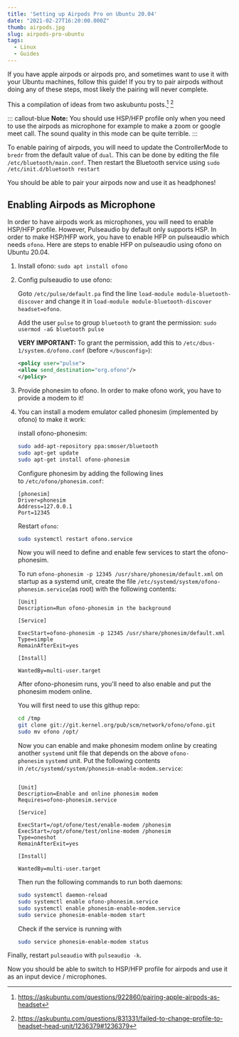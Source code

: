 ```yaml
---
title: 'Setting up Airpods Pro on Ubuntu 20.04'
date: "2021-02-27T16:20:00.000Z"
thumb: airpods.jpg
slug: airpods-pro-ubuntu
tags:
  - Linux
  - Guides
---
```


If you have apple airpods or airpods pro, and sometimes want to use it with your Ubuntu machines,
follow this guide! If you try to pair airpods without doing any of these steps, most likely the
pairing will never complete.

This a compilation of ideas from two askubuntu posts.[^1] [^2]

::: callout-blue
**Note:** You should use HSP/HFP profile only when you need to use the airpods as microphone for
example to make a zoom or google meet call. The sound quality in this mode can be quite terrible.
:::

To enable pairing of airpods, you will need to update the ControllerMode to `bredr` from the
default value of `dual`. This can be done by editing the file `/etc/bluetooth/main.conf`.
Then restart the Bluetooth service using `sudo /etc/init.d/bluetooth restart`

You should be able to pair your airpods now and use it as headphones!

## Enabling Airpods as Microphone

In order to have airpods work as microphones, you will need to enable HSP/HFP profile. However,
Pulseaudio by default only supports HSP. In order to make HSP/HFP work, you have to enable HFP on
pulseaudio which needs `ofono`. Here are steps to enable HFP on pulseaudio using ofono on
Ubuntu 20.04.

1. Install ofono: `sudo apt install ofono`

2. Config pulseaudio to use ofono:

    Goto `/etc/pulse/default.pa` find the line `load-module module-bluetooth-discover` and change
    it in `load-module module-bluetooth-discover headset=ofono`.

    Add the user `pulse` to group `bluetooth` to grant the permission:
    `sudo usermod -aG bluetooth pulse`

    **VERY IMPORTANT:** To grant the permission, add this to `/etc/dbus-1/system.d/ofono.conf`
    (before `</busconfig>`):

    ```xml
    <policy user="pulse">
    <allow send_destination="org.ofono"/>
    </policy>
    ```

3. Provide phonesim to ofono. In order to make ofono work, you have to provide a modem to it!
4. You can install a modem emulator called phonesim (implemented by ofono) to make it work:

    install ofono-phonesim:

    ```bash
    sudo add-apt-repository ppa:smoser/bluetooth
    sudo apt-get update
    sudo apt-get install ofono-phonesim
    ```

    Configure phonesim by adding the following lines to `/etc/ofono/phonesim.conf`:

    ```
    [phonesim]
    Driver=phonesim
    Address=127.0.0.1
    Port=12345
    ```

    Restart `ofono`:

    ```bash
    sudo systemctl restart ofono.service
    ```

    Now you will need to define and enable few services to start the ofono-phonesim.

    To run `ofono-phonesim -p 12345 /usr/share/phonesim/default.xml` on startup as a systemd unit,
    create the file `/etc/systemd/system/ofono-phonesim.service`(as root) with the following
    contents:

    ```
    [Unit]
    Description=Run ofono-phonesim in the background

    [Service]

    ExecStart=ofono-phonesim -p 12345 /usr/share/phonesim/default.xml
    Type=simple
    RemainAfterExit=yes

    [Install]

    WantedBy=multi-user.target
    ```

    After ofono-phonesim runs, you'll need to also enable and put the phonesim modem online.

    You will first need to use this githup repo:

    ```bash
    cd /tmp
    git clone git://git.kernel.org/pub/scm/network/ofono/ofono.git
    sudo mv ofono /opt/
    ```

    Now you can enable and make phonesim modem online by creating another `systemd` unit file that
    depends on the above `ofono-phonesim` `systemd` unit. Put the following contents
    in `/etc/systemd/system/phonesim-enable-modem.service`:

    ```

    [Unit]
    Description=Enable and online phonesim modem
    Requires=ofono-phonesim.service

    [Service]

    ExecStart=/opt/ofone/test/enable-modem /phonesim
    ExecStart=/opt/ofone/test/online-modem /phonesim
    Type=oneshot
    RemainAfterExit=yes

    [Install]

    WantedBy=multi-user.target
    ```

    Then run the following commands to run both daemons:

    ```bash
    sudo systemctl daemon-reload
    sudo systemctl enable ofono-phonesim.service
    sudo systemctl enable phonesim-enable-modem.service
    sudo service phonesim-enable-modem start
    ```

    Check if the service is running with

    ```bash
    sudo service phonesim-enable-modem status
    ```

Finally, restart `pulseaudio` with `pulseaudio -k`.

Now you should be able to switch to HSP/HFP profile for airpods and use it as an
input device / microphones.

[^1]: https://askubuntu.com/questions/922860/pairing-apple-airpods-as-headset
[^2]: https://askubuntu.com/questions/831331/failed-to-change-profile-to-headset-head-unit/1236379#1236379
